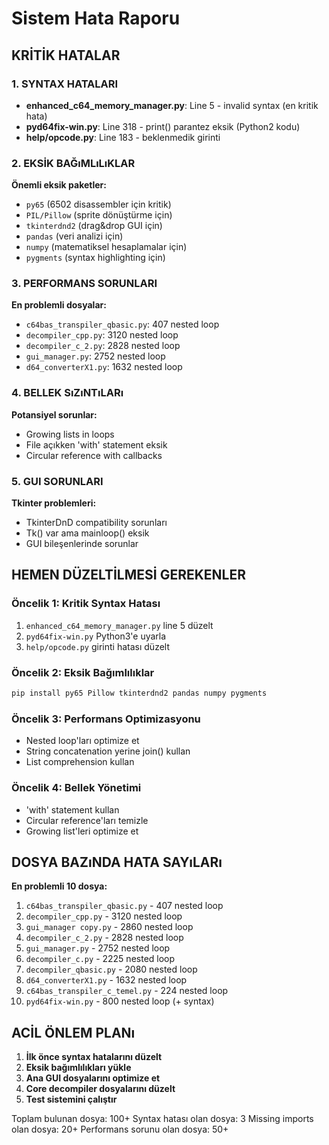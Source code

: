 # Sistem Hata Raporu

## KRİTİK HATALAR

### 1. SYNTAX HATALARI
- **enhanced_c64_memory_manager.py**: Line 5 - invalid syntax (en kritik hata)
- **pyd64fix-win.py**: Line 318 - print() parantez eksik (Python2 kodu)  
- **help/opcode.py**: Line 183 - beklenmedik girinti

### 2. EKSİK BAĞıMLıLıKLAR
**Önemli eksik paketler:**
- `py65` (6502 disassembler için kritik)
- `PIL/Pillow` (sprite dönüştürme için)
- `tkinterdnd2` (drag&drop GUI için)
- `pandas` (veri analizi için)
- `numpy` (matematiksel hesaplamalar için)
- `pygments` (syntax highlighting için)

### 3. PERFORMANS SORUNLARI
**En problemli dosyalar:**
- `c64bas_transpiler_qbasic.py`: 407 nested loop
- `decompiler_cpp.py`: 3120 nested loop
- `decompiler_c_2.py`: 2828 nested loop
- `gui_manager.py`: 2752 nested loop
- `d64_converterX1.py`: 1632 nested loop

### 4. BELLEK SıZıNTıLARı
**Potansiyel sorunlar:**
- Growing lists in loops
- File açıkken 'with' statement eksik
- Circular reference with callbacks

### 5. GUI SORUNLARI
**Tkinter problemleri:**
- TkinterDnD compatibility sorunları
- Tk() var ama mainloop() eksik
- GUI bileşenlerinde sorunlar

## HEMEN DÜZELTİLMESİ GEREKENLER

### Öncelik 1: Kritik Syntax Hatası
1. `enhanced_c64_memory_manager.py` line 5 düzelt
2. `pyd64fix-win.py` Python3'e uyarla
3. `help/opcode.py` girinti hatası düzelt

### Öncelik 2: Eksik Bağımlılıklar
```bash
pip install py65 Pillow tkinterdnd2 pandas numpy pygments
```

### Öncelik 3: Performans Optimizasyonu
- Nested loop'ları optimize et
- String concatenation yerine join() kullan
- List comprehension kullan

### Öncelik 4: Bellek Yönetimi
- 'with' statement kullan
- Circular reference'ları temizle
- Growing list'leri optimize et

## DOSYA BAZıNDA HATA SAYıLARı

**En problemli 10 dosya:**
1. `c64bas_transpiler_qbasic.py` - 407 nested loop
2. `decompiler_cpp.py` - 3120 nested loop  
3. `gui_manager copy.py` - 2860 nested loop
4. `decompiler_c_2.py` - 2828 nested loop
5. `gui_manager.py` - 2752 nested loop
6. `decompiler_c.py` - 2225 nested loop
7. `decompiler_qbasic.py` - 2080 nested loop
8. `d64_converterX1.py` - 1632 nested loop
9. `c64bas_transpiler_c_temel.py` - 224 nested loop
10. `pyd64fix-win.py` - 800 nested loop (+ syntax)

## ACİL ÖNLEM PLANı

1. **İlk önce syntax hatalarını düzelt**
2. **Eksik bağımlılıkları yükle**  
3. **Ana GUI dosyalarını optimize et**
4. **Core decompiler dosyalarını düzelt**
5. **Test sistemini çalıştır**

Toplam bulunan dosya: 100+
Syntax hatası olan dosya: 3
Missing imports olan dosya: 20+
Performans sorunu olan dosya: 50+
